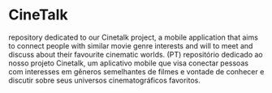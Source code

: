 # CineTalk
repository dedicated to our Cinetalk project, a mobile application that aims to connect people with similar movie genre interests and will to meet and discuss about their favourite cinematic worlds. (PT) repositório dedicado ao nosso projeto Cinetalk, um aplicativo mobile que visa conectar pessoas com interesses em gêneros semelhantes de filmes e vontade de conhecer e discutir sobre seus universos cinematográficos favoritos.
